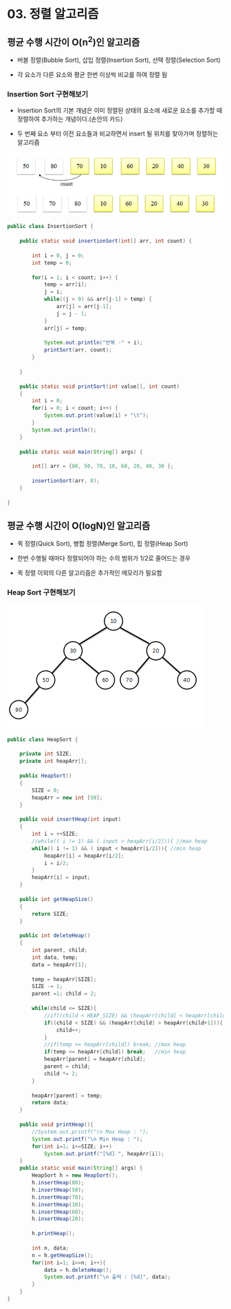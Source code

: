 # 03. 정렬 알고리즘

## 평균 수행 시간이 O(n<sup>2</sup>)인 알고리즘

- 버블 정렬(Bubble Sort), 삽입 정렬(Insertion Sort), 선택 정렬(Selection Sort)

- 각 요소가 다른 요소와 평균 한번 이상씩 비교를 하여 정렬 됨

### Insertion Sort 구현해보기

- Insertion Sort의 기본 개념은 이미 정렬된 상태의 요소에 새로운 요소를 추가할 때 정렬하여 추가하는 개념이다.(손안의 카드)

- 두 번째 요소 부터 이전 요소들과 비교하면서 insert 될 위치를 찾아가며 정렬하는 알고리즘

![insert](./img/insert.png)

```java
public class InsertionSort {

	public static void insertionSort(int[] arr, int count) {
		
		int i = 0, j = 0;
		int temp = 0;

		for(i = 1; i < count; i++) {
			temp = arr[i];
			j = i;
			while((j > 0) && arr[j-1] > temp) {
				arr[j] = arr[j-1];
				j = j - 1;
			}
			arr[j] = temp;

			System.out.println("반복 -" + i);
			printSort(arr, count);
		}
		
	}
	
	public static void printSort(int value[], int count)
	{
		int i = 0;
		for(i = 0; i < count; i++) {
			System.out.print(value[i] + "\t");
		}
		System.out.println();
	}
	
	public static void main(String[] args) {
		
		int[] arr = {80, 50, 70, 10, 60, 20, 40, 30 };
		
		insertionSort(arr, 8);
	}

}
```


## 평균 수행 시간이 O(logN)인 알고리즘

- 퀵 정렬(Quick Sort), 병합 정렬(Merge Sort), 힙 정렬(Heap Sort)

- 한번 수행될 때마다 정렬되어야 하는 수의 범위가 1/2로 줄어드는 경우

- 퀵 정렬 이외의 다른 알고리즘은 추가적인 메모리가 필요함

### Heap Sort 구현해보기

![heap](./img/heap.png)

```java
public class HeapSort {

	private int SIZE;
	private int heapArr[];
	
	public HeapSort()
	{
		SIZE = 0;
		heapArr = new int [50];
	}
	
	public void insertHeap(int input)
	{
		int i = ++SIZE;
		//while(( i != 1) && ( input > heapArr[i/2])){ //max heap
		while(( i != 1) && ( input < heapArr[i/2])){ //min heap
			heapArr[i] = heapArr[i/2];
			i = i/2;
		}
		heapArr[i] = input;
	}
	
	public int getHeapSize()
	{
		return SIZE;
	}
	
	public int deleteHeap()
	{
		int parent, child;
		int data, temp;
		data = heapArr[1]; 
		
		temp = heapArr[SIZE]; 
		SIZE -= 1; 
		parent =1; child = 2;
		
		while(child <= SIZE){
			//if((child < HEAP_SIZE) && (heapArr[child] < heapArr[child+1])){ //max heap
			if((child < SIZE) && (heapArr[child] > heapArr[child+1])){ //min heap
				child++;
			}
			//if(temp >= heapArr[child]) break; //max heap
			if(temp <= heapArr[child]) break;   //min heap
			heapArr[parent] = heapArr[child];
			parent = child;
			child *= 2;
		}
		
		heapArr[parent] = temp;
		return data;
	}
	
	public void printHeap(){
		//System.out.printf("\n Max Heap : ");
		System.out.printf("\n Min Heap : ");
		for(int i=1; i<=SIZE; i++)
			System.out.printf("[%d] ", heapArr[i]);
	}
	public static void main(String[] args) {
		HeapSort h = new HeapSort();
		h.insertHeap(80);
		h.insertHeap(50);
		h.insertHeap(70);
		h.insertHeap(10);
		h.insertHeap(60);
		h.insertHeap(20);
		
		h.printHeap();
	
		int n, data;
		n = h.getHeapSize();
		for(int i=1; i<=n; i++){    
			data = h.deleteHeap();  
			System.out.printf("\n 출력 : [%d]", data);
		}
	}
}
```

